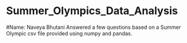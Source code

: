 # Summer_Olympics_Data_Analysis
#Name: Naveya Bhutani
Answered a few questions based on a Summer Olympic csv file provided using numpy and pandas.
